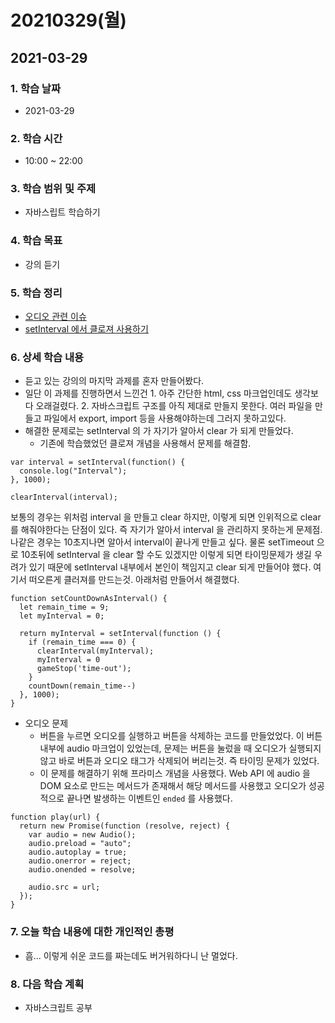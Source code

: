 # 20210329\(월\)

## 2021-03-29

### 1. 학습 날짜

* 2021-03-29

### 2. 학습 시간

* 10:00 ~ 22:00

### 3. 학습 범위 및 주제

* 자바스립트 학습하기

### 4. 학습 목표

* 강의 듣기

### 5. 학습 정리

* [오디오 관련 이슈](https://simian114.gitbook.io/blog/undefined/javascript/undefined-4)
* [setInterval 에서 클로져 사용하기](https://simian114.gitbook.io/blog/undefined/javascript/undefined-4)

### 6. 상세 학습 내용

* 듣고 있는 강의의 마지막 과제를 혼자 만들어봤다.
* 일단 이 과제를 진행하면서 느낀건 1. 아주 간단한 html, css 마크업인데도 생각보다 오래걸렸다. 2. 자바스크립트 구조를 아직 제대로 만들지 못한다. 여러 파일을 만들고 파일에서 export, import 등을 사용해야하는데 그러지 못하고있다.
* 해결한 문제로는 setInterval 의 가 자기가 알아서 clear 가 되게 만들었다.
  * 기존에 학습했었던 클로져 개념을 사용해서 문제를 해결함.

```text
var interval = setInterval(function() {
  console.log("Interval");
}, 1000);

clearInterval(interval);
```

보통의 경우는 위처럼 interval 을 만들고 clear 하지만, 이렇게 되면 인위적으로 clear 를 해줘야한다는 단점이 있다. 즉 자기가 알아서 interval 을 관리하지 못하는게 문제점. 나같은 경우는 10초지나면 알아서 interval이 끝나게 만들고 싶다. 물론 setTimeout 으로 10초뒤에 setInterval 을 clear 할 수도 있겠지만 이렇게 되면 타이밍문제가 생길 우려가 있기 때문에 setInterval 내부에서 본인이 책임지고 clear 되게 만들어야 했다. 여기서 떠오른게 클러져를 만드는것. 아래처럼 만들어서 해결했다.

```text
function setCountDownAsInterval() {
  let remain_time = 9;
  let myInterval = 0;

  return myInterval = setInterval(function () {
    if (remain_time === 0) {
      clearInterval(myInterval);
      myInterval = 0
      gameStop('time-out');
    }
    countDown(remain_time--)
  }, 1000);
}
```

* 오디오 문제
  * 버튼을 누르면 오디오를 실행하고 버튼을 삭제하는 코드를 만들었었다. 이 버튼 내부에 audio 마크업이 있었는데, 문제는 버튼을 눌렀을 때 오디오가 실행되지 않고 바로 버튼과 오디오 태그가 삭제되어 버리는것. 즉 타이밍 문제가 있었다.
  * 이 문제를 해결하기 위해 프라미스 개념을 사용했다. Web API 에 audio 을 DOM 요소로 만드는 메서드가 존재해서 해당 메서드를 사용했고 오디오가 성공적으로 끝나면 발생하는 이벤트인 `ended` 를 사용했다.

```text
function play(url) {
  return new Promise(function (resolve, reject) {
    var audio = new Audio();
    audio.preload = "auto";
    audio.autoplay = true;
    audio.onerror = reject;
    audio.onended = resolve;

    audio.src = url;
  });
}
```

### 7. 오늘 학습 내용에 대한 개인적인 총평

* 흠... 이렇게 쉬운 코드를 짜는데도 버거워하다니 난 멀었다.

### 8. 다음 학습 계획

* 자바스크립트 공부

